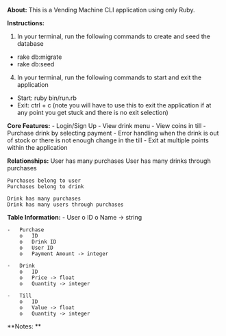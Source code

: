 **About:** This is a Vending Machine CLI application using only Ruby. 

**Instructions:**
1. In your terminal, run the following commands to create and seed the database
 - rake db:migrate
 - rake db:seed
4. In your terminal, run the following commands to start and exit the application 
 - Start: ruby bin/run.rb 
 - Exit: ctrl + c (note you will have to use this to exit the application if at any point you get stuck and there is no exit selection)

**Core Features:**
    - Login/Sign Up
    - View drink menu
    - View coins in till
    - Purchase drink by selecting payment
    - Error handling when the drink is out of stock or there is not enough change in the till
    - Exit at multiple points within the application
    
**Relationships:**
	User has many purchases
	User has many drinks through purchases

	Purchases belong to user
	Purchases belong to drink

	Drink has many purchases
	Drink has many users through purchases 


**Table Information:**
    -	User
        o	ID
        o	Name -> string

    -	Purchase
        o	ID
        o	Drink ID 
        o	User ID
        o	Payment Amount -> integer

    -	Drink
        o	ID
        o	Price -> float
        o	Quantity -> integer

    -	Till
        o	ID
        o	Value -> float
        o	Quantity -> integer

**Notes: **
